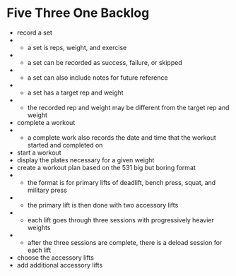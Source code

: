 # Five Three One Backlog
- record a set
- - a set is reps, weight, and exercise
- - a set can be recorded as success, failure, or skipped
- - a set can also include notes for future reference
- - a set has a target rep and weight
- - the recorded rep and weight may be different from the target rep and weight
- complete a workout
- - a complete work also records the date and time that the workout started and completed on
- start a workout
- display the plates necessary for a given weight
- create a workout plan based on the 531 big but boring format
- - the format is for primary lifts of deadlift, bench press, squat, and military press
- - the primary lift is then done with two accessory lifts
- - each lift goes through three sessions with progressively heavier weights
- - after the three sessions are complete, there is a deload session for each lift
- choose the accessory lifts
- add additional accessory lifts
